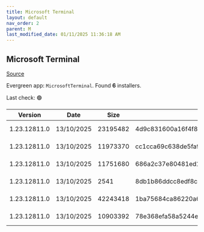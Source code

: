 ```yaml
---
title: Microsoft Terminal
layout: default
nav_order: 2
parent: M
last_modified_date: 01/11/2025 11:36:18 AM
---
```


## Microsoft Terminal

[Source](https://github.com/microsoft/terminal/)

Evergreen app: `MicrosoftTerminal`. Found **6** installers.

Last check: 🟢

| Version      | Date       | Size     | Sha256                                                           | Architecture | InstallerType | Type       | URI                                                                                                                                                                                                                                                                                                                                    |
| ------------ | ---------- | -------- | ---------------------------------------------------------------- | ------------ | ------------- | ---------- | -------------------------------------------------------------------------------------------------------------------------------------------------------------------------------------------------------------------------------------------------------------------------------------------------------------------------------------- |
| 1.23.12811.0 | 13/10/2025 | 23195482 | 4d9c831600a16f4f85c08098dc20b927716f78b01ada01a5b0b1a9e7560f09cf | x86          | Minimal       | msixbundle | [https://github.com/microsoft/terminal/releases/download/v1.23.12811.0/Microsoft.WindowsTerminal_1.23.12811.0_8wekyb3d8bbwe.msixbundle](https://github.com/microsoft/terminal/releases/download/v1.23.12811.0/Microsoft.WindowsTerminal_1.23.12811.0_8wekyb3d8bbwe.msixbundle)                                                         |
| 1.23.12811.0 | 13/10/2025 | 11973370 | cc1cca69c638de5fa9b9b967c43e35b3768c23541ce00f5e9e4aa5ef3f5e7765 | ARM64        | Minimal       | zip        | [https://github.com/microsoft/terminal/releases/download/v1.23.12811.0/Microsoft.WindowsTerminal_1.23.12811.0_arm64.zip](https://github.com/microsoft/terminal/releases/download/v1.23.12811.0/Microsoft.WindowsTerminal_1.23.12811.0_arm64.zip)                                                                                       |
| 1.23.12811.0 | 13/10/2025 | 11751680 | 686a2c37e80481ed101fbff6289a302f93627009dd66c3a9fb6ad86e94c5b7f8 | x64          | Minimal       | zip        | [https://github.com/microsoft/terminal/releases/download/v1.23.12811.0/Microsoft.WindowsTerminal_1.23.12811.0_x64.zip](https://github.com/microsoft/terminal/releases/download/v1.23.12811.0/Microsoft.WindowsTerminal_1.23.12811.0_x64.zip)                                                                                           |
| 1.23.12811.0 | 13/10/2025 | 2541     | 8db1b86ddcc8edf8c161b24d46f3165cbe22e8173737dfe8651568ed5315590e | x86          | Minimal       | zip        | [https://github.com/microsoft/terminal/releases/download/v1.23.12811.0/GroupPolicyTemplates_1.23.12811.0.zip](https://github.com/microsoft/terminal/releases/download/v1.23.12811.0/GroupPolicyTemplates_1.23.12811.0.zip)                                                                                                             |
| 1.23.12811.0 | 13/10/2025 | 42243418 | 1ba75684ca86220a69c1ff1e6eb629c939f9047ab94009235b3ee572d96226f1 | x86          | Minimal       | zip        | [https://github.com/microsoft/terminal/releases/download/v1.23.12811.0/Microsoft.WindowsTerminal_1.23.12811.0_8wekyb3d8bbwe.msixbundle_Windows10_PreinstallKit.zip](https://github.com/microsoft/terminal/releases/download/v1.23.12811.0/Microsoft.WindowsTerminal_1.23.12811.0_8wekyb3d8bbwe.msixbundle_Windows10_PreinstallKit.zip) |
| 1.23.12811.0 | 13/10/2025 | 10903392 | 78e368efa58a5244ee8afb2aee36cf9fc639d6d650357aa086490d50f4f23854 | x86          | Minimal       | zip        | [https://github.com/microsoft/terminal/releases/download/v1.23.12811.0/Microsoft.WindowsTerminal_1.23.12811.0_x86.zip](https://github.com/microsoft/terminal/releases/download/v1.23.12811.0/Microsoft.WindowsTerminal_1.23.12811.0_x86.zip)                                                                                           |
